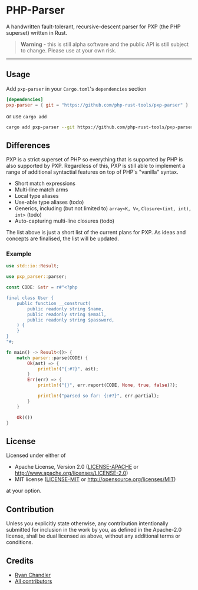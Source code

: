 # PHP-Parser

A handwritten fault-tolerant, recursive-descent parser for PXP (the PHP superset) written in Rust.

> **Warning** - this is still alpha software and the public API is still subject to change. Please use at your own risk.

---

## Usage

Add `pxp-parser` in your `Cargo.toml`'s `dependencies` section

```toml
[dependencies]
pxp-parser = { git = "https://github.com/php-rust-tools/pxp-parser" }
```

or use `cargo add`

```sh
cargo add pxp-parser --git https://github.com/php-rust-tools/pxp-parser
```

## Differences

PXP is a strict superset of PHP so everything that is supported by PHP is also supported by PXP. Regardless of this, PXP is still able to implement a range of additional syntactial features on top of PHP's "vanilla" syntax.

* Short match expressions
* Multi-line match arms
* Local type aliases
* Use-able type aliases (todo)
* Generics, including (but not limited to) `array<K, V>`, `Closure<(int, int), int>`  (todo)
* Auto-capturing multi-line closures (todo)

The list above is just a short list of the current plans for PXP. As ideas and concepts are finalised, the list will be updated.

### Example

```rust
use std::io::Result;

use pxp_parser::parser;

const CODE: &str = r#"<?php

final class User {
    public function __construct(
        public readonly string $name,
        public readonly string $email,
        public readonly string $password,
    ) {
    }
}
"#;

fn main() -> Result<()> {
    match parser::parse(CODE) {
        Ok(ast) => {
            println!("{:#?}", ast);
        }
        Err(err) => {
            println!("{}", err.report(CODE, None, true, false)?);

            println!("parsed so far: {:#?}", err.partial);
        }
    }

    Ok(())
}
```

## License

Licensed under either of

 * Apache License, Version 2.0
   ([LICENSE-APACHE](LICENSE-APACHE) or http://www.apache.org/licenses/LICENSE-2.0)
 * MIT license
   ([LICENSE-MIT](LICENSE-MIT) or http://opensource.org/licenses/MIT)

at your option.

## Contribution

Unless you explicitly state otherwise, any contribution intentionally submitted
for inclusion in the work by you, as defined in the Apache-2.0 license, shall be
dual licensed as above, without any additional terms or conditions.

## Credits

* [Ryan Chandler](https://github.com/ryangjchandler)
* [All contributors](https://github.com/ryangjchandler/php-parser-rs/graphs/contributors)
